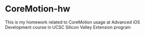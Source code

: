 # CoreMotion-hw
This is my homework related to CoreMotion usage at Advanced iOS Development course in UCSC Silicon Valley Extension program
